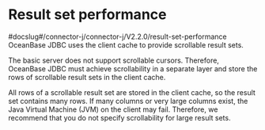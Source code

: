 Result set performance 
===========================================
#docslug#/connector-j/connector-j/V2.2.0/result-set-performance
OceanBase JDBC uses the client cache to provide scrollable result sets.

The basic server does not support scrollable cursors. Therefore, OceanBase JDBC must achieve scrollability in a separate layer and store the rows of scrollable result sets in the client cache. 

All rows of a scrollable result set are stored in the client cache, so the result set contains many rows. If many columns or very large columns exist, the Java Virtual Machine (JVM) on the client may fail. Therefore, we recommend that you do not specify scrollability for large result sets. 

